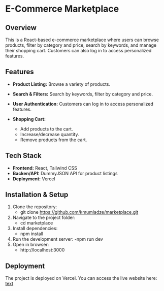 # E-Commerce Marketplace

## Overview

This is a React-based e-commerce marketplace where users can browse products, filter by category and price, search by keywords, and manage their shopping cart. Customers can also log in to access personalized features.

## Features

- **Product Listing:** Browse a variety of products.
- **Search & Filters:** Search by keywords, filter by category and price.
- **User Authentication:** Customers can log in to access personalized features.
- **Shopping Cart:**

  - Add products to the cart.
  - Increase/decrease quantity.
  - Remove products from the cart.

## Tech Stack

- **Frontend:** React, Tailwind CSS
- **Backen/API:** DummyJSON API for product listings
- **Deployment:** Vercel

## Installation & Setup

1. Clone the repository:
   - git clone <https://github.com/kmumladze/marketplace.git>
2. Navigate to the project folder:
   - cd marketplace
3. Install dependencies:
   - npm install
4. Run the development server:
   -npm run dev
5. Open in browser:
   - http://localhost:3000

## Deployment

The project is deployed on Vercel. You can access the live website here: [text](https://marketplace-z9hl.vercel.app/)
